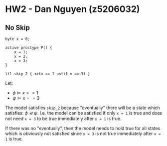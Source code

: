 # HW2 - Dan Nguyen (z5206032)

## No Skip

```promela
byte x = 0;

active proctype P() {
    x = 1;
    x = 2;
    x = 3;
}

ltl skip_2 { <>(x == 1 until x == 3) }
```

Let:
- $\phi \models x == 1$
- $\psi \models x == 3$

The model satisfies `skip_2` because "eventually" there will be a state which satisfies: $\phi \; \mathcal{U} \; \psi$.
I.e. the model can be satisfied if only `x = 1` is true and does not need `x = 3` to be true immediately after `x = 1` is true.

If there was no "eventually", then the model needs to hold true for all states which is obviously not satisfied since `x = 3` is not true immediately after `x = 1` is true.
